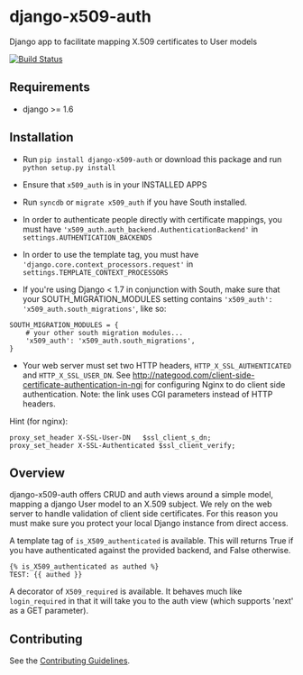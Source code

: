 django-x509-auth
================

Django app to facilitate mapping X.509 certificates to User models

[![Build Status](https://api.travis-ci.org/nimbis/django-x509-auth.svg?branch=master)](https://api.travis-ci.org/nimbis/django-x509-auth.svg)

Requirements
------------

* django >= 1.6

Installation
------------

* Run `pip install django-x509-auth` or download this package and run `python setup.py install`

* Ensure that `x509_auth` is in your INSTALLED APPS

* Run `syncdb` or `migrate x509_auth` if you have South installed.

* In order to authenticate people directly with certificate mappings, you must have `'x509_auth.auth_backend.AuthenticationBackend'` in `settings.AUTHENTICATION_BACKENDS`

* In order to use the template tag, you must have `'django.core.context_processors.request'` in `settings.TEMPLATE_CONTEXT_PROCESSORS`

* If you're using Django < 1.7 in conjunction with South, make sure that your SOUTH_MIGRATION_MODULES setting contains `'x509_auth': 'x509_auth.south_migrations'`, like so:

```
SOUTH_MIGRATION_MODULES = {
    # your other south migration modules...
    'x509_auth': 'x509_auth.south_migrations',
}
```

* Your web server must set two HTTP headers, `HTTP_X_SSL_AUTHENTICATED` and `HTTP_X_SSL_USER_DN`.  See http://nategood.com/client-side-certificate-authentication-in-ngi for configuring Nginx to do client side authentication.  Note: the link uses CGI parameters instead of HTTP headers.

Hint (for nginx):

    proxy_set_header X-SSL-User-DN   $ssl_client_s_dn;
    proxy_set_header X-SSL-Authenticated $ssl_client_verify;

Overview
--------

django-x509-auth offers CRUD and auth views around a simple model, mapping a
django User model to an X.509 subject.  We rely on the web server to handle
validation of client side certificates.  For this reason you must make sure you
protect your local Django instance from direct access.

A template tag of `is_X509_authenticated` is available.  This will returns True if you
have authenticated against the provided backend, and False otherwise.

    {% is_X509_authenticated as authed %}
    TEST: {{ authed }}

A decorator of `X509_required` is available.  It behaves much like
`login_required` in that it will take you to the auth view (which supports
'next' as a GET parameter).

Contributing
------------

See the [Contributing Guidelines](CONTRIBUTING.md).
